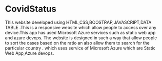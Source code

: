 # CovidStatus
This website developed using HTML,CSS,BOOSTRAP,JAVASCRIPT,DATA TABLE .This is a responsive website which allow people to access over any device.This app has used Microsoft Azure services such as static web app and azure devops. The website is designed in such a way that allow people to sort the cases based on the ratio an also allow them to search for the particular country . which uses service of Microsoft Azure which are Static Web App,Azure devops.
